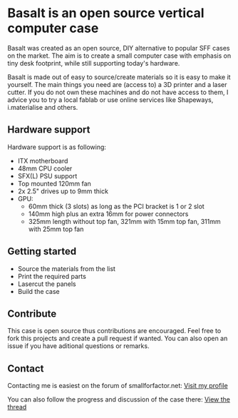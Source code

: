 # Basalt is an open source vertical computer case

Basalt was created as an open source, DIY alternative to popular SFF cases on the market. The aim is to create a small computer case with emphasis on tiny desk footprint, while still supporting today's hardware.

Basalt is made out of easy to source/create materials so it is easy to make it yourself. The main things you need are (access to) a 3D printer and a laser cutter. If you do not own these machines and do not have access to them, I advice you to try a local fablab or use online services like Shapeways, i.materialise and others.

## Hardware support

Hardware support is as following:

* ITX motherboard
* 48mm CPU cooler
* SFX(L) PSU support
* Top mounted 120mm fan
* 2x 2.5" drives up to 9mm thick
* GPU:
  * 60mm thick (3 slots) as long as the PCI bracket is 1 or 2 slot
  * 140mm high plus an extra 16mm for power connectors
  * 325mm length without top fan, 321mm with 15mm top fan, 311mm with 25mm top fan

## Getting started

* Source the materials from the list
* Print the required parts
* Lasercut the panels
* Build the case

## Contribute

This case is open source thus contributions are encouraged. Feel free to fork this projects and create a pull request if wanted. You can also open an issue if you have aditional questions or remarks.

## Contact

Contacting me is easiest on the forum of smallforfactor.net: [Visit my profile](https://smallformfactor.net/forum/members/robbee.801/)

You can also follow the progress and discussion of the case there: [View the thread](https://smallformfactor.net/forum/threads/9l-vertical-case-that-supports-long-3-slot-graphics-card.15892)
